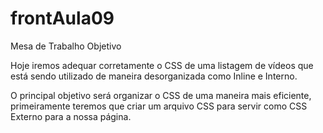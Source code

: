 # frontAula09
Mesa de Trabalho
Objetivo

Hoje iremos adequar corretamente o CSS de uma listagem de vídeos que está sendo utilizado de maneira desorganizada como Inline e Interno.

O principal objetivo será organizar o CSS de uma maneira mais eficiente, primeiramente teremos que criar um arquivo CSS para servir como CSS Externo para a nossa página.
